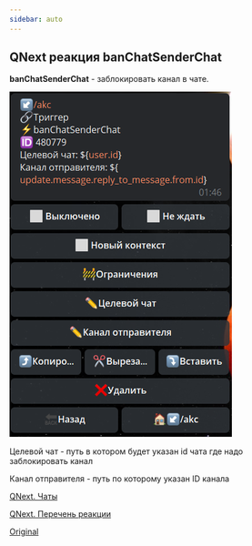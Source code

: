 ```yaml
---
sidebar: auto
---
```


## QNext реакция banChatSenderChat

**banChatSenderChat** - заблокировать канал в чате.

![](./1.png)

Целевой чат - путь в котором будет указан id чата где надо заблокировать канал

Канал отправителя - путь по которому указан ID канала



[QNext. Чаты](/docs-test/ph/admin/chat-about)

[QNext. Перечень реакции](/docs-test/ph/reactions)



[Original](https://telegra.ph/QNext-admin-reaction-banChatSenderChat-01-05)